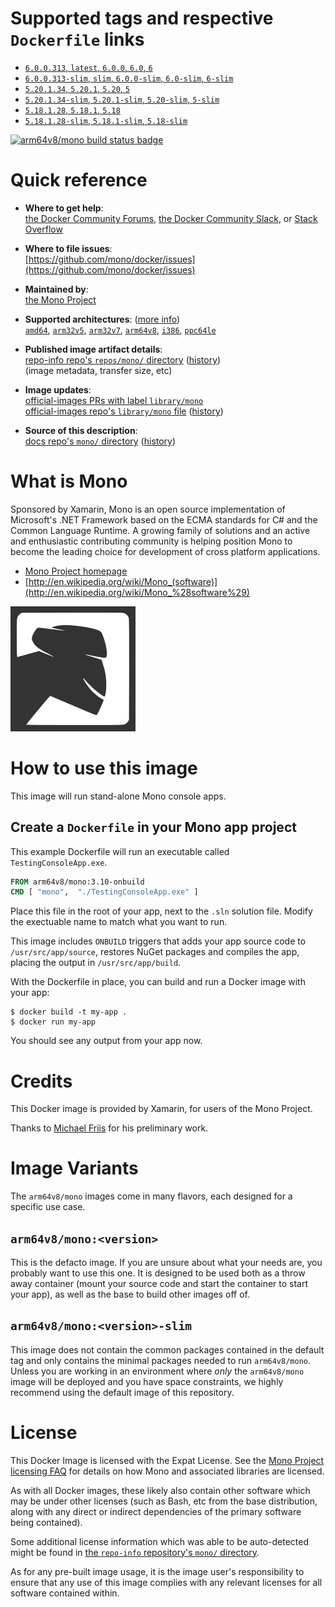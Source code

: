 <!--

********************************************************************************

WARNING:

    DO NOT EDIT "mono/README.md"

    IT IS AUTO-GENERATED

    (from the other files in "mono/" combined with a set of templates)

********************************************************************************

-->

# Supported tags and respective `Dockerfile` links

-	[`6.0.0.313`, `latest`, `6.0.0`, `6.0`, `6`](https://github.com/mono/docker/blob/c47c852008be6934ac650f282c18c70f2cfec72f/6.0.0.313/Dockerfile)
-	[`6.0.0.313-slim`, `slim`, `6.0.0-slim`, `6.0-slim`, `6-slim`](https://github.com/mono/docker/blob/c47c852008be6934ac650f282c18c70f2cfec72f/6.0.0.313/slim/Dockerfile)
-	[`5.20.1.34`, `5.20.1`, `5.20`, `5`](https://github.com/mono/docker/blob/c47c852008be6934ac650f282c18c70f2cfec72f/5.20.1.34/Dockerfile)
-	[`5.20.1.34-slim`, `5.20.1-slim`, `5.20-slim`, `5-slim`](https://github.com/mono/docker/blob/c47c852008be6934ac650f282c18c70f2cfec72f/5.20.1.34/slim/Dockerfile)
-	[`5.18.1.28`, `5.18.1`, `5.18`](https://github.com/mono/docker/blob/c47c852008be6934ac650f282c18c70f2cfec72f/5.18.1.28/Dockerfile)
-	[`5.18.1.28-slim`, `5.18.1-slim`, `5.18-slim`](https://github.com/mono/docker/blob/c47c852008be6934ac650f282c18c70f2cfec72f/5.18.1.28/slim/Dockerfile)

[![arm64v8/mono build status badge](https://img.shields.io/jenkins/s/https/doi-janky.infosiftr.net/job/multiarch/job/arm64v8/job/mono.svg?label=arm64v8/mono%20%20build%20job)](https://doi-janky.infosiftr.net/job/multiarch/job/arm64v8/job/mono/)

# Quick reference

-	**Where to get help**:  
	[the Docker Community Forums](https://forums.docker.com/), [the Docker Community Slack](https://blog.docker.com/2016/11/introducing-docker-community-directory-docker-community-slack/), or [Stack Overflow](https://stackoverflow.com/search?tab=newest&q=docker)

-	**Where to file issues**:  
	[https://github.com/mono/docker/issues](https://github.com/mono/docker/issues)

-	**Maintained by**:  
	[the Mono Project](https://github.com/mono/docker)

-	**Supported architectures**: ([more info](https://github.com/docker-library/official-images#architectures-other-than-amd64))  
	[`amd64`](https://hub.docker.com/r/amd64/mono/), [`arm32v5`](https://hub.docker.com/r/arm32v5/mono/), [`arm32v7`](https://hub.docker.com/r/arm32v7/mono/), [`arm64v8`](https://hub.docker.com/r/arm64v8/mono/), [`i386`](https://hub.docker.com/r/i386/mono/), [`ppc64le`](https://hub.docker.com/r/ppc64le/mono/)

-	**Published image artifact details**:  
	[repo-info repo's `repos/mono/` directory](https://github.com/docker-library/repo-info/blob/master/repos/mono) ([history](https://github.com/docker-library/repo-info/commits/master/repos/mono))  
	(image metadata, transfer size, etc)

-	**Image updates**:  
	[official-images PRs with label `library/mono`](https://github.com/docker-library/official-images/pulls?q=label%3Alibrary%2Fmono)  
	[official-images repo's `library/mono` file](https://github.com/docker-library/official-images/blob/master/library/mono) ([history](https://github.com/docker-library/official-images/commits/master/library/mono))

-	**Source of this description**:  
	[docs repo's `mono/` directory](https://github.com/docker-library/docs/tree/master/mono) ([history](https://github.com/docker-library/docs/commits/master/mono))

# What is Mono

Sponsored by Xamarin, Mono is an open source implementation of Microsoft's .NET Framework based on the ECMA standards for C# and the Common Language Runtime. A growing family of solutions and an active and enthusiastic contributing community is helping position Mono to become the leading choice for development of cross platform applications.

-	[Mono Project homepage](http://www.mono-project.com/)
-	[http://en.wikipedia.org/wiki/Mono_(software)](http://en.wikipedia.org/wiki/Mono_%28software%29)

![logo](https://raw.githubusercontent.com/docker-library/docs/7413e5cdbaae1016411b9fc20950dd913a799e2c/mono/logo.png)

# How to use this image

This image will run stand-alone Mono console apps.

## Create a `Dockerfile` in your Mono app project

This example Dockerfile will run an executable called `TestingConsoleApp.exe`.

```dockerfile
FROM arm64v8/mono:3.10-onbuild
CMD [ "mono",  "./TestingConsoleApp.exe" ]
```

Place this file in the root of your app, next to the `.sln` solution file. Modify the exectuable name to match what you want to run.

This image includes `ONBUILD` triggers that adds your app source code to `/usr/src/app/source`, restores NuGet packages and compiles the app, placing the output in `/usr/src/app/build`.

With the Dockerfile in place, you can build and run a Docker image with your app:

```console
$ docker build -t my-app .
$ docker run my-app
```

You should see any output from your app now.

# Credits

This Docker image is provided by Xamarin, for users of the Mono Project.

Thanks to [Michael Friis](http://friism.com/) for his preliminary work.

# Image Variants

The `arm64v8/mono` images come in many flavors, each designed for a specific use case.

## `arm64v8/mono:<version>`

This is the defacto image. If you are unsure about what your needs are, you probably want to use this one. It is designed to be used both as a throw away container (mount your source code and start the container to start your app), as well as the base to build other images off of.

## `arm64v8/mono:<version>-slim`

This image does not contain the common packages contained in the default tag and only contains the minimal packages needed to run `arm64v8/mono`. Unless you are working in an environment where *only* the `arm64v8/mono` image will be deployed and you have space constraints, we highly recommend using the default image of this repository.

# License

This Docker Image is licensed with the Expat License. See the [Mono Project licensing FAQ](http://www.mono-project.com/docs/faq/licensing/) for details on how Mono and associated libraries are licensed.

As with all Docker images, these likely also contain other software which may be under other licenses (such as Bash, etc from the base distribution, along with any direct or indirect dependencies of the primary software being contained).

Some additional license information which was able to be auto-detected might be found in [the `repo-info` repository's `mono/` directory](https://github.com/docker-library/repo-info/tree/master/repos/mono).

As for any pre-built image usage, it is the image user's responsibility to ensure that any use of this image complies with any relevant licenses for all software contained within.
